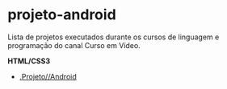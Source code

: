 # projeto-android
 Lista de projetos executados durante os cursos de linguagem e programação do canal Curso em Vídeo.

 <strong>HTML/CSS3</strong>

 <ul>
     <li><a href="https://ns2b.github.io/projetos-cursos/projeto-android" target="_blank" rel="noopener noreferrer">.Projeto//Android</a></li>
 </ul>
